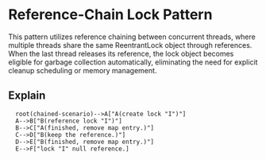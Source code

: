 # Reference-Chain Lock Pattern
This pattern utilizes reference chaining between concurrent threads, where multiple threads share
the same ReentrantLock object through references. When the last thread releases its reference,
the lock object becomes eligible for garbage collection automatically, eliminating the need for
explicit cleanup scheduling or memory management.

## Explain
```mermaid
  root(chained-scenario)-->A["A(create lock "I")"]
  A-->B["B(reference lock "I")"]
  B-->C["A(finished, remove map entry.)"]
  C-->D["B(keep the reference.)"]
  D-->E["B(finished, remove map entry.)"]
  E-->F["lock "I" null reference.]
```